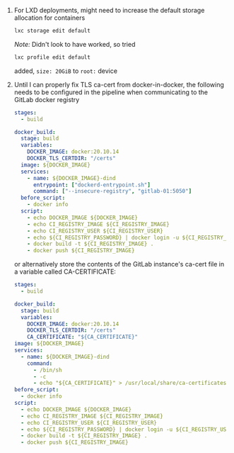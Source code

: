 1. For LXD deployments, might need to increase the default storage allocation for containers
    ```bash
    lxc storage edit default
    ```
    *Note:* Didn't look to have worked, so tried

    ```bash
    lxc profile edit default
    ```
    added, `size: 20GiB` to `root:` device

2. Until I can properly fix TLS ca-cert from docker-in-docker, the following needs to be configured in the pipeline when communicating to the GitLab docker registry

    ```yaml
    stages:
      - build

    docker_build:
      stage: build
      variables:
        DOCKER_IMAGE: docker:20.10.14
        DOCKER_TLS_CERTDIR: "/certs"
      image: ${DOCKER_IMAGE}
      services:
        - name: ${DOCKER_IMAGE}-dind
          entrypoint: ["dockerd-entrypoint.sh"]
          command: ["--insecure-registry", "gitlab-01:5050"]
      before_script:
        - docker info
      script:
        - echo DOCKER_IMAGE ${DOCKER_IMAGE}
        - echo CI_REGISTRY_IMAGE ${CI_REGISTRY_IMAGE}
        - echo CI_REGISTRY_USER ${CI_REGISTRY_USER}
        - echo ${CI_REGISTRY_PASSWORD} | docker login -u ${CI_REGISTRY_USER} ${CI_REGISTRY} --password-stdin
        - docker build -t ${CI_REGISTRY_IMAGE} .
        - docker push ${CI_REGISTRY_IMAGE}
    ```

    or alternatively store the contents of the GitLab instance's ca-cert file in a variable called CA-CERTIFICATE:

    ```yaml
    stages:
      - build

    docker_build:
      stage: build
      variables:
        DOCKER_IMAGE: docker:20.10.14
        DOCKER_TLS_CERTDIR: "/certs"
        CA_CERTIFICATE: "${CA_CERTIFICATE}"
    image: ${DOCKER_IMAGE}
    services:
      - name: ${DOCKER_IMAGE}-dind
        command:
          - /bin/sh
          - -c
          - echo "${CA_CERTIFICATE}" > /usr/local/share/ca-certificates/my-ca.crt && update-ca-certificates && dockerd-entrypoint.sh || exit
    before_script:
      - docker info
    script:
      - echo DOCKER_IMAGE ${DOCKER_IMAGE}
      - echo CI_REGISTRY_IMAGE ${CI_REGISTRY_IMAGE}
      - echo CI_REGISTRY_USER ${CI_REGISTRY_USER}
      - echo ${CI_REGISTRY_PASSWORD} | docker login -u ${CI_REGISTRY_USER} ${CI_REGISTRY} --password-stdin
      - docker build -t ${CI_REGISTRY_IMAGE} .
      - docker push ${CI_REGISTRY_IMAGE}
